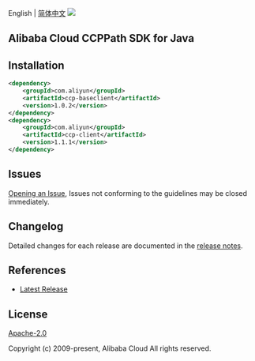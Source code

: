 English | [简体中文](README-CN.md)
![](https://aliyunsdk-pages.alicdn.com/icons/AlibabaCloud.svg)

## Alibaba Cloud CCPPath SDK for Java

## Installation

```xml
<dependency>
    <groupId>com.aliyun</groupId>
    <artifactId>ccp-baseclient</artifactId>
    <version>1.0.2</version>
</dependency>
<dependency>
    <groupId>com.aliyun</groupId>
    <artifactId>ccp-client</artifactId>
    <version>1.1.1</version>
</dependency>
```

## Issues
[Opening an Issue](https://github.com/aliyun/aliyun-ccp/issues/new), Issues not conforming to the guidelines may be closed immediately.

## Changelog
Detailed changes for each release are documented in the [release notes](./ChangeLog.txt).

## References
* [Latest Release](https://github.com/aliyun/aliyun-ccp/tree/master/ccppath-sdk/java)

## License
[Apache-2.0](http://www.apache.org/licenses/LICENSE-2.0)

Copyright (c) 2009-present, Alibaba Cloud All rights reserved.
